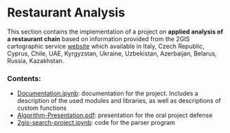 # Restaurant Analysis

This section contains the implementation of a project on **applied analysis 
of a restaurant chain** based on information provided from the 2GIS cartographic service
[website](https://2gis.it/) which available in Italy, Czech Republic, Cyprus, Chile, 
UAE, Kyrgyzstan, Ukraine, Uzbekistan, Azerbaijan, Belarus, Russia, Kazakhstan.

### Contents:
* [Documentation.ipynb](./Documentation.ipynb): documentation for the project. 
  Includes a description of the used modules and libraries, as well as 
  descriptions of custom functions
* [Algorithm-Presentation.pdf](./Algorithm-Presentation.pdf): presentation 
  for the oral project defense
* [2gis-search-project.ipynb](./2gis-search-project.ipynb): code for the parser program
